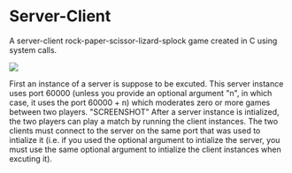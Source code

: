 # Server-Client
A server-client rock-paper-scissor-lizard-splock game created in C using system calls.

![](https://codecademy-discourse.s3.amazonaws.com/original/5X/1/e/9/a/1e9ae22826a47a2d2e9f0e8f0f0cdf21a8479715.jpg)

First an instance of a server is suppose to be excuted. This server instance uses port 60000 (unless you provide an optional argument "n", in which case, it uses the port 60000 + n) which moderates zero or more games between two players. "SCREENSHOT"
After a server instance is intialized, the two players can play a match by running the client instances. The two clients must connect to the server on the same port that was used to intialize it (i.e. if you used the optional argument to intialize the server, you must use the same optional argument to intialize the client instances when excuting it).

